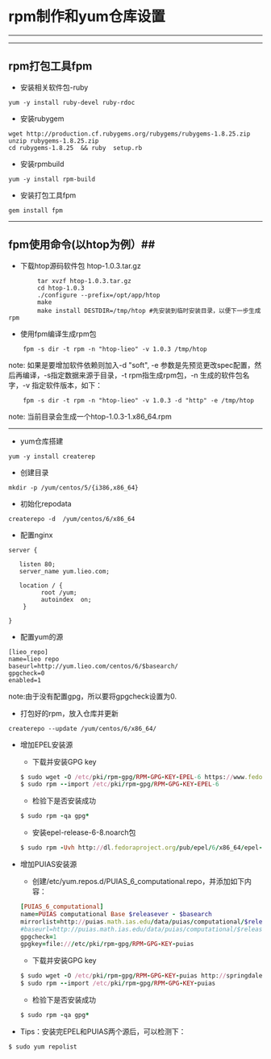 # rpm制作和yum仓库设置
---

---
## rpm打包工具fpm ##

 - 安装相关软件包-ruby
 
```
yum -y install ruby-devel ruby-rdoc  
```
 - 安装rubygem
 
```
wget http://production.cf.rubygems.org/rubygems/rubygems-1.8.25.zip  
unzip rubygems-1.8.25.zip
cd rubygems-1.8.25  && ruby  setup.rb
```

- 安装rpmbuild

```
yum -y install rpm-build
```

- 安装打包工具fpm

```
gem install fpm
```
---
## fpm使用命令(以htop为例）##
   

- 下载htop源码软件包 htop-1.0.3.tar.gz 
    
```
        tar xvzf htop-1.0.3.tar.gz 
        cd htop-1.0.3
        ./configure --prefix=/opt/app/htop
        make
        make install DESTDIR=/tmp/htop #先安装到临时安装目录，以便下一步生成rpm
```

- 使用fpm编译生成rpm包

```
    fpm -s dir -t rpm -n "htop-lieo" -v 1.0.3 /tmp/htop
```
    
note: 如果是要增加软件依赖则加入-d "soft", -e 参数是先预览更改spec配置，然后再编译，-s指定数据来源于目录，-t rpm指生成rpm包，-n 生成的软件包名字，-v 指定软件版本，如下：

```
    fpm -s dir -t rpm -n "htop-lieo" -v 1.0.3 -d "http" -e /tmp/htop
```
note:   当前目录会生成一个htop-1.0.3-1.x86_64.rpm

---
- yum仓库搭建

```
yum -y install createrep
```

- 创建目录

```
mkdir -p /yum/centos/5/{i386,x86_64}
```

- 初始化repodata

```
createrepo -d  /yum/centos/6/x86_64
```

- 配置nginx

```
server {

   listen 80;
   server_name yum.lieo.com;

   location / {
         root /yum;
         autoindex  on;
    }

}
```

- 配置yum的源

```
[lieo_repo]
name=lieo repo
baseurl=http://yum.lieo.com/centos/6/$basearch/
gpgcheck=0
enabled=1
```
note:由于没有配置gpg，所以要将gpgcheck设置为0.

- 打包好的rpm，放入仓库并更新

```
createrepo --update /yum/centos/6/x86_64/
```

- 增加EPEL安装源
  - 下载并安装GPG key
  ```ruby
  $ sudo wget -O /etc/pki/rpm-gpg/RPM-GPG-KEY-EPEL-6 https://www.fedoraproject.org/static/0608B895.txt
  $ sudo rpm --import /etc/pki/rpm-gpg/RPM-GPG-KEY-EPEL-6
  ```

  - 检验下是否安装成功
  ```ruby
  $ sudo rpm -qa gpg*
  ```

  - 安装epel-release-6-8.noarch包
  ```ruby
  $ sudo rpm -Uvh http://dl.fedoraproject.org/pub/epel/6/x86_64/epel-release-6-8.noarch.rpm
  ```

- 增加PUIAS安装源
  - 创建/etc/yum.repos.d/PUIAS_6_computational.repo，并添加如下内容：
  ```ruby
  [PUIAS_6_computational]
  name=PUIAS computational Base $releasever - $basearch
  mirrorlist=http://puias.math.ias.edu/data/puias/computational/$releasever/$basearch/mirrorlist
  #baseurl=http://puias.math.ias.edu/data/puias/computational/$releasever/$basearch
  gpgcheck=1
  gpgkey=file:///etc/pki/rpm-gpg/RPM-GPG-KEY-puias
  ```
  
  - 下载并安装GPG key
  ```ruby
  $ sudo wget -O /etc/pki/rpm-gpg/RPM-GPG-KEY-puias http://springdale.math.ias.edu/data/puias/6/x86_64/os/RPM-GPG-KEY-puias
  $ sudo rpm --import /etc/pki/rpm-gpg/RPM-GPG-KEY-puias
  ```

  - 检验下是否安装成功
  ```ruby
  $ sudo rpm -qa gpg*
  ```

- Tips：安装完EPEL和PUIAS两个源后，可以检测下：
```ruby
$ sudo yum repolist
```
